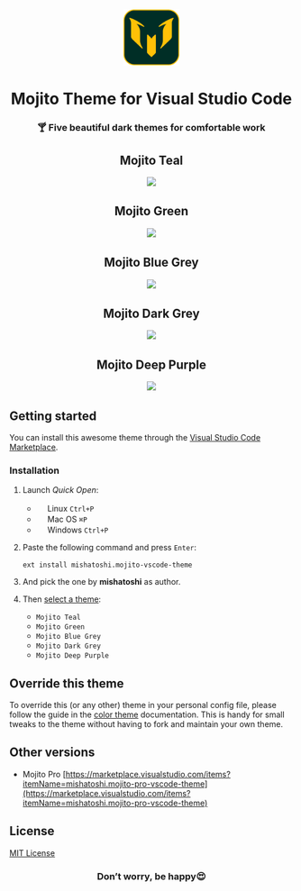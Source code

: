<div align="center">
  <img src="./mojito-logo.png" width="100px" height="100px">
  <h1>Mojito Theme for Visual Studio Code</h1>
  <h3>🍸 Five beautiful dark themes for comfortable work</h3>
</div>

<div align="center">
  <h2>Mojito Teal</h2>
  <img src="https://github.com/user-attachments/assets/f1375d3c-47a4-42af-960e-307d820162c0">
</div>

<div align="center">
  <h2>Mojito Green</h2>
  <img src="https://github.com/user-attachments/assets/8235c696-dcad-4a20-a8f3-56e7392a83ab">
</div>

<div align="center">
  <h2>Mojito Blue Grey</h2>
  <img src="https://github.com/user-attachments/assets/2ca9d8bc-8360-405a-b80b-15aaec96d198">
</div>

<div align="center">
  <h2>Mojito Dark Grey</h2>
  <img src="https://github.com/user-attachments/assets/84287c67-6796-432d-b129-57c94a0fd44c">
</div>

<div align="center">
  <h2>Mojito Deep Purple</h2>
  <img src="https://github.com/user-attachments/assets/1e2e6aeb-9875-470f-87a3-febb0c338bb0">
</div>

## Getting started

You can install this awesome theme through the [Visual Studio Code Marketplace](https://marketplace.visualstudio.com/items?itemName=mishatoshi.mojito-vscode-theme&ssr=false#overview).

### Installation

1. Launch *Quick Open*:

    * <img src="https://www.kernel.org/theme/images/logos/favicon.png" width=16 height=16/> <span>Linux</span> `Ctrl+P`
    * <img src="https://developer.apple.com/favicon.ico" width=16 height=16/> <span>Mac OS</span> `⌘P`
    * <img src="https://www.microsoft.com/favicon.ico" width=16 height=16/> <span>Windows</span> `Ctrl+P`

1. Paste the following command and press `Enter`:

    ``` shell
    ext install mishatoshi.mojito-vscode-theme
    ```

1. And pick the one by **mishatoshi** as author.

1. Then [select a theme](https://code.visualstudio.com/docs/getstarted/themes#_selecting-the-color-theme):

    * `Mojito Teal`
    * `Mojito Green`
    * `Mojito Blue Grey`
    * `Mojito Dark Grey`
    * `Mojito Deep Purple`

## Override this theme

To override this (or any other) theme in your personal config file, please follow the guide in the [color theme](https://code.visualstudio.com/api/extension-guides/color-theme) documentation. This is handy for small tweaks to the theme without having to fork and maintain your own theme.

## Other versions

* Mojito Pro [https://marketplace.visualstudio.com/items?itemName=mishatoshi.mojito-pro-vscode-theme](https://marketplace.visualstudio.com/items?itemName=mishatoshi.mojito-pro-vscode-theme)

## License

[MIT License](./LICENSE)

<h3 align="center">Don’t worry, be happy😍</h3>
